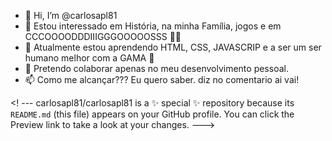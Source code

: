 - 👋 Hi, I’m @carlosapl81
- 👀 Estou interessado em História, na minha Família, jogos e em CCCOOOODDDIIIGGGOOOOOSSS 🧟‍♂️
- 🌱 Atualmente estou aprendendo HTML, CSS, JAVASCRIP e a ser um ser humano melhor com a GAMA 🙂
- 💞️ Pretendo colaborar apenas no meu desenvolvimento pessoal.
- 📫 Como me alcançar??? Eu quero saber. diz no comentario ai vai!
 
<! ---
carlosapl81/carlosapl81 is a ✨ special ✨ repository because its `README.md` (this file) appears on your GitHub profile.
You can click the Preview link to take a look at your changes.
--->
